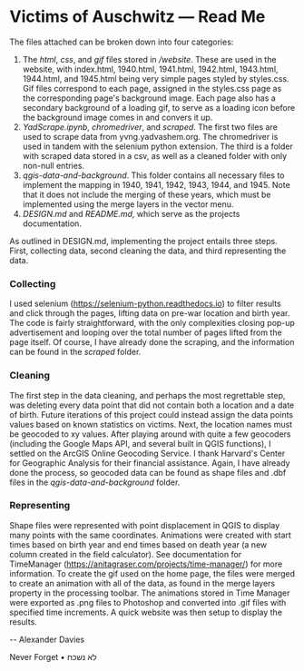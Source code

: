 # Victims of Auschwitz — Read Me

The files attached can be broken down into four categories:
1. The *html*, *css*, and *gif* files stored in */website*. These are used in the website, with index.html, 1940.html, 1941.html, 1942.html, 1943.html, 1944.html, and 1945.html being very simple pages styled by styles.css. Gif files correspond to each page, assigned in the styles.css page as the corresponding page's background image. Each page also has a secondary background of a loading gif, to serve as a loading icon before the background image comes in and convers it up.
2. *YadScrape.ipynb*, *chromedriver*, and *scraped*. The first two files are used to scrape data from yvng.yadvashem.org. The chromedriver is used in tandem with the selenium python extension. The third is a folder with scraped data stored in a csv, as well as a cleaned folder with only non-null entries.
3. *qgis-data-and-background*. This folder contains all necessary files to implement the mapping in 1940, 1941, 1942, 1943, 1944, and 1945. Note that it does not include the merging of these years, which must be implemented using the merge layers in the vector menu.
4. *DESIGN.md* and *README.md,* which serve as the projects documentation.

As outlined in DESIGN.md, implementing the project entails three steps. First, collecting data, second cleaning the data, and third representing the data. 

### Collecting
I used selenium (https://selenium-python.readthedocs.io) to filter results and click through the pages, lifting data on pre-war location and birth year. The code is fairly straightforward, with the only complexities closing pop-up advertisement and looping over the total number of pages lifted from the page itself. Of course, I have already done the scraping, and the information can be found in the *scraped* folder.

### Cleaning
The first step in the data cleaning, and perhaps the most regrettable step, was deleting every data point that did not contain both a location and a date of birth. Future iterations of this project could instead assign the data points values based on known statistics on victims. Next, the location names must be geocoded to xy values. After playing around with quite a few geocoders (including the Google Maps API, and several built in QGIS functions), I settled on the ArcGIS Online Geocoding Service. I thank Harvard's Center for Geographic Analysis for their financial assistance. Again, I have already done the process, so geocoded data can be found as shape files and .dbf files in the *qgis-data-and-background* folder.

### Representing
Shape files were represented with point displacement in QGIS to display many points with the same coordinates. Animations were created with start times based on birth year and end times based on death year (a new column created in the field calculator). See documentation for TimeManager (https://anitagraser.com/projects/time-manager/) for more information. To create the gif used on the home page, the files were merged to create an animation with all of the data, as found in the merge layers property in the processing toolbar. The animations stored in Time Manager were exported as .png files to Photoshop and converted into .gif files with specified time increments. A quick website was then setup to display the results.

-- Alexander Davies

Never Forget • לא נשכח


